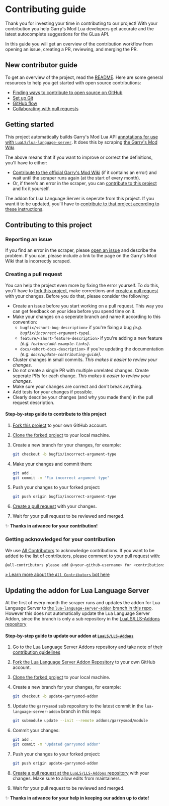 # Contributing guide <!-- omit in toc -->

Thank you for investing your time in contributing to our project! With your contribution you help Garry's Mod Lua developers get accurate and the latest autocomplete suggestions for the GLua API.

In this guide you will get an overview of the contribution workflow from opening an issue, creating a PR, reviewing, and merging the PR.

## New contributor guide

To get an overview of the project, read the [README](README.md). Here are some general resources to help you get started with open source contributions:

* [Finding ways to contribute to open source on GitHub](https://docs.github.com/en/get-started/exploring-projects-on-github/finding-ways-to-contribute-to-open-source-on-github)
* [Set up Git](https://docs.github.com/en/get-started/quickstart/set-up-git)
* [GitHub flow](https://docs.github.com/en/get-started/quickstart/github-flow)
* [Collaborating with pull requests](https://docs.github.com/en/github/collaborating-with-pull-requests)


## Getting started

This project automatically builds Garry's Mod Lua API [annotations for use with `LuaLS/lua-language-server`](https://github.com/LuaLS/lua-language-server/wiki/Annotations). It does this by scraping [the Garry's Mod Wiki](https://wiki.facepunch.com/gmod/). 

The above means that if you want to improve or correct the definitions, you'll have to either:

* [Contribute to the official Garry's Mod Wiki](https://wiki.facepunch.com/gmod/#contributing) (if it contains an error) and wait until the scraper runs again (at the start of every month).
* Or, if there's an error in the scraper, you can [contribute to this project](#contributing-to-this-project) and fix it yourself.

The addon for Lua Language Server is seperate from this project. If you want it to be updated, you'll have to [contribute to that project according to these instructions](#updating-the-addon-for-lua-language-server).

## Contributing to this project

### Reporting an issue

If you find an error in the scraper, please [open an issue](https://github.com/luttje/glua-api-snippets/issues/new) and describe the problem. If you can, please include a link to the page on the Garry's Mod Wiki that is incorrectly scraped.

### Creating a pull request

You can help the project even more by fixing the error yourself. To do this, you'll have to [fork this project](https://docs.github.com/en/get-started/quickstart/fork-a-repo), make corrections and [create a pull request](https://github.com/luttje/glua-api-snippets/compare) with your changes. Before you do that, please consider the following:

* Create an issue before you start working on a pull request. This way you can get feedback on your idea before you spend time on it.
* Make your changes on a seperate branch and name it according to this convention:
    * `bugfix/<short-bug-description>` if you're fixing a bug *(e.g. `bugfix/incorrect-argument-type`)*.
    * `feature/<short-feature-description>` if you're adding a new feature *(e.g. `feature/add-example-links`)*.
    * `docs/<short-docs-description>` if you're updating the documentation *(e.g. `docs/update-contributing-guide`)*.
* Cluster changes in small commits. *This makes it easier to review your changes.*
* Do not create a single PR with multiple unrelated changes. Create seperate PRs for each change. *This makes it easier to review your changes.*
* Make sure your changes are correct and don't break anything.
* Add tests for your changes if possible.
* Clearly describe your changes (and why you made them) in the pull request description.

#### Step-by-step guide to contribute to this project

1. [Fork this project](https://github.com/luttje/glua-api-snippets/fork) to your own GitHub account.

2. [Clone the forked project](https://docs.github.com/en/get-started/quickstart/fork-a-repo#cloning-your-forked-repository) to your local machine.

3. Create a new branch for your changes, for example:

    ```bash
    git checkout -b bugfix/incorrect-argument-type
    ```

4. Make your changes and commit them:

    ```bash
    git add .
    git commit -m "Fix incorrect argument type"
    ```

5. Push your changes to your forked project:

    ```bash
    git push origin bugfix/incorrect-argument-type
    ```

6. [Create a pull request](https://github.com/luttje/glua-api-snippets/compare) with your changes.

7. Wait for your pull request to be reviewed and merged. 

✨ **Thanks in advance for your contribution!**

### Getting acknowledged for your contribution

We use [All Contributors](https://allcontributors.org/) to acknowledge contributions. If you want to be added to the list of contributors, please comment to your pull request with:

```bash
@all-contributors please add @<your-github-username> for <contributions>
```

[&raquo; Learn more about the `All Contributors` bot here](https://allcontributors.org/docs/en/bot/usage)

## Updating the addon for Lua Language Server

At the first of every month the scraper runs and updates the addon for Lua Language Server to [the `lua-language-server-addon` branch in this repo](https://github.com/luttje/glua-api-snippets/tree/lua-language-server-addon). However this does not automatically update the Lua Language Server Addon, since the branch is only a sub repository in the [LuaLS/LLS-Addons repository](https://github.com/LuaLS/LLS-Addons)

#### Step-by-step guide to update our addon at [`LuaLS/LLS-Addons`](https://github.com/LuaLS/LLS-Addons/)

1. Go to the Lua Language Server Addons repository and take note of [their contribution guidelines](https://github.com/LuaLS/LLS-Addons/blob/main/CONTRIBUTING.md)

2. [Fork the Lua Language Server Addon Repository](https://github.com/LuaLS/LLS-Addons/fork) to your own GitHub account.

3. [Clone the forked project](https://docs.github.com/en/get-started/quickstart/fork-a-repo#cloning-your-forked-repository) to your local machine.

4. Create a new branch for your changes, for example:

    ```bash
    git checkout -b update-garrysmod-addon
    ```

5. Update the `garrysmod` sub repository to the latest commit in the `lua-language-server-addon` branch in this repo:

    ```bash
    git submodule update --init --remote addons/garrysmod/module
    ```

6. Commit your changes:

    ```bash
    git add .
    git commit -m "Updated garrysmod addon"
    ```

7. Push your changes to your forked project:

    ```bash
    git push origin update-garrysmod-addon
    ```

8. [Create a pull request at the `LuaLS/LLS-Addons` repository](https://github.com/LuaLS/LLS-Addons/compare) with your changes. Make sure to allow edits from maintainers.

9. Wait for your pull request to be reviewed and merged.

✨ **Thanks in advance for your help in keeping our addon up to date!**
